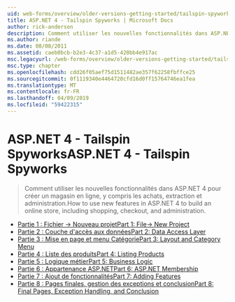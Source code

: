 ```yaml
---
uid: web-forms/overview/older-versions-getting-started/tailspin-spyworks/index
title: ASP.NET 4 - Tailspin Spyworks | Microsoft Docs
author: rick-anderson
description: Comment utiliser les nouvelles fonctionnalités dans ASP.NET 4 pour créer un magasin en ligne, y compris les achats, extraction et administration.
ms.author: riande
ms.date: 08/08/2011
ms.assetid: caeb0bcb-b2e3-4c37-a1d5-420bb4e917ac
msc.legacyurl: /web-forms/overview/older-versions-getting-started/tailspin-spyworks
msc.type: chapter
ms.openlocfilehash: cdd26f05aef75d1511482ae357f62258fbffce25
ms.sourcegitcommit: 0f1119340e4464720cfd16d0ff15764746ea1fea
ms.translationtype: MT
ms.contentlocale: fr-FR
ms.lasthandoff: 04/09/2019
ms.locfileid: "59422315"
---
```

# <a name="aspnet-4---tailspin-spyworks"></a><span data-ttu-id="82d61-103">ASP.NET 4 - Tailspin Spyworks</span><span class="sxs-lookup"><span data-stu-id="82d61-103">ASP.NET 4 - Tailspin Spyworks</span></span>

> <span data-ttu-id="82d61-104">Comment utiliser les nouvelles fonctionnalités dans ASP.NET 4 pour créer un magasin en ligne, y compris les achats, extraction et administration.</span><span class="sxs-lookup"><span data-stu-id="82d61-104">How to use new features in ASP.NET 4 to build an online store, including shopping, checkout, and administration.</span></span>


- [<span data-ttu-id="82d61-105">Partie 1 : Fichier -> Nouveau projet</span><span class="sxs-lookup"><span data-stu-id="82d61-105">Part 1: File-> New Project</span></span>](tailspin-spyworks-part-1.md)
- [<span data-ttu-id="82d61-106">Partie 2 : Couche d'accès aux données</span><span class="sxs-lookup"><span data-stu-id="82d61-106">Part 2: Data Access Layer</span></span>](tailspin-spyworks-part-2.md)
- [<span data-ttu-id="82d61-107">Partie 3 : Mise en page et menu Catégorie</span><span class="sxs-lookup"><span data-stu-id="82d61-107">Part 3: Layout and Category Menu</span></span>](tailspin-spyworks-part-3.md)
- [<span data-ttu-id="82d61-108">Partie 4 : Liste des produits</span><span class="sxs-lookup"><span data-stu-id="82d61-108">Part 4: Listing Products</span></span>](tailspin-spyworks-part-4.md)
- [<span data-ttu-id="82d61-109">Partie 5 : Logique métier</span><span class="sxs-lookup"><span data-stu-id="82d61-109">Part 5: Business Logic</span></span>](tailspin-spyworks-part-5.md)
- [<span data-ttu-id="82d61-110">Partie 6 : Appartenance ASP.NET</span><span class="sxs-lookup"><span data-stu-id="82d61-110">Part 6: ASP.NET Membership</span></span>](tailspin-spyworks-part-6.md)
- [<span data-ttu-id="82d61-111">Partie 7 : Ajout de fonctionnalités</span><span class="sxs-lookup"><span data-stu-id="82d61-111">Part 7: Adding Features</span></span>](tailspin-spyworks-part-7.md)
- [<span data-ttu-id="82d61-112">Partie 8 : Pages finales, gestion des exceptions et conclusion</span><span class="sxs-lookup"><span data-stu-id="82d61-112">Part 8: Final Pages, Exception Handling, and Conclusion</span></span>](tailspin-spyworks-part-8.md)
